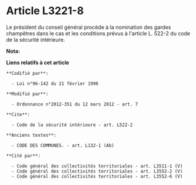 # Article L3221-8

Le président du conseil général procède à la nomination des gardes champêtres dans le cas et les conditions prévus à
l'article L. 522-2 du code de la sécurité intérieure.

**Nota:**



**Liens relatifs à cet article**

	**Codifié par**:

	  - Loi n°96-142 du 21 février 1996

	**Modifié par**:

	  - Ordonnance n°2012-351 du 12 mars 2012 - art. 7

	**Cite**:

	  - Code de la sécurité intérieure - art. L522-2

	**Anciens textes**:

	  - CODE DES COMMUNES. - art. L132-1 (Ab)

	**Cité par**:

	  - Code général des collectivités territoriales - art. L3511-1 (V)
	  - Code général des collectivités territoriales - art. L3552-2 (V)
	  - Code général des collectivités territoriales - art. L3552-6 (V)
